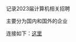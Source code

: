 记录2023届计算机相关招聘

主要分为国内和国外的企业

连接如下：[这里](https://github.com/guaguaupup/2023offerharvester/blob/main/2023offer.md)
